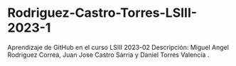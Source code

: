 # Rodriguez-Castro-Torres-LSIII-2023-1
Aprendizaje de GitHub en el curso LSIII 2023-02 
Descripción: Miguel Angel Rodriguez Correa, Juan Jose Castro Sarria y Daniel Torres Valencia .
